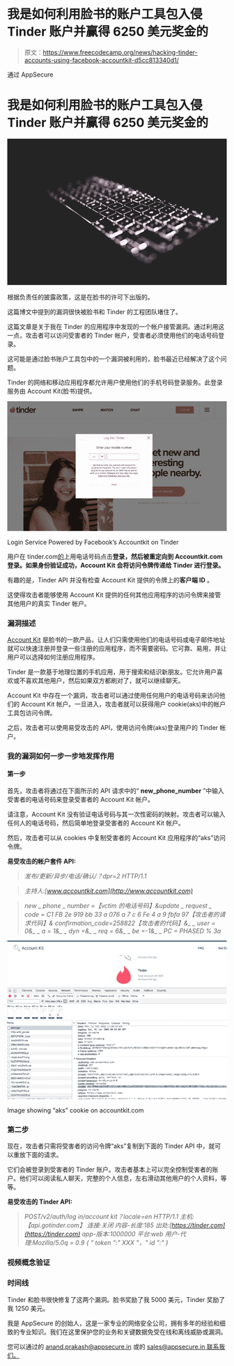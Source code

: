 # 我是如何利用脸书的账户工具包入侵 Tinder 账户并赢得 6250 美元奖金的

> 原文：<https://www.freecodecamp.org/news/hacking-tinder-accounts-using-facebook-accountkit-d5cc813340d1/>

通过 AppSecure

# 我是如何利用脸书的账户工具包入侵 Tinder 账户并赢得 6250 美元奖金的

![1*vHP5HMwV-gHOYTtgVxYzfw](img/127742a6a8e04cb8c292780c7e05555a.png)

根据负责任的披露政策，这是在脸书的许可下出版的。

这篇博文中提到的漏洞很快被脸书和 Tinder 的工程团队堵住了。

这篇文章是关于我在 Tinder 的应用程序中发现的一个帐户接管漏洞。通过利用这一点，攻击者可以访问受害者的 Tinder 帐户，受害者必须使用他们的电话号码登录。

这可能是通过脸书账户工具包中的一个漏洞被利用的，脸书最近已经解决了这个问题。

Tinder 的网络和移动应用程序都允许用户使用他们的手机号码登录服务。此登录服务由 Account Kit(脸书)提供。

![0*Pl2ybNU6xXSeKDeo](img/44b02065c6256333d3d5f7212b7d84d4.png)

Login Service Powered by Facebook’s Accountkit on Tinder

用户在 tinder.com[的](http://tinder.com/)上用电话号码点击**登录，然后被重定向到 Accountkit.com 登录。如果身份验证成功，Account Kit 会将访问令牌传递给 Tinder 进行登录。**

有趣的是，Tinder API 并没有检查 Account Kit 提供的令牌上的**客户端 ID** 。

这使得攻击者能够使用 Account Kit 提供的任何其他应用程序的访问令牌来接管其他用户的真实 Tinder 帐户。

### **漏洞描述**

[Account Kit](http://accountkit.com) 是脸书的一款产品，让人们只需使用他们的电话号码或电子邮件地址就可以快速注册并登录一些注册的应用程序，而不需要密码。它可靠、易用，并让用户可以选择如何注册应用程序。

Tinder 是一款基于地理位置的手机应用，用于搜索和结识新朋友。它允许用户喜欢或不喜欢其他用户，然后如果双方都刷对了，就可以继续聊天。

Account Kit 中存在一个漏洞，攻击者可以通过使用任何用户的电话号码来访问他们的 Account Kit 帐户。一旦进入，攻击者就可以获得用户 cookie(aks)中的帐户工具包访问令牌。

之后，攻击者可以使用易受攻击的 API，使用访问令牌(aks)登录用户的 Tinder 帐户。

### **我的漏洞如何一步一步地发挥作用**

#### 第一步

首先，攻击者将通过在下面所示的 API 请求中的“ **new_phone_number** ”中输入受害者的电话号码来登录受害者的 Account Kit 帐户。

请注意，Account Kit 没有验证电话号码与其一次性密码的映射。攻击者可以输入任何人的电话号码，然后简单地登录受害者的 Account Kit 帐户。

然后，攻击者可以从 cookies 中复制受害者的 Account Kit 应用程序的“aks”访问令牌。

**易受攻击的帐户套件 API:**

> *发布/更新/异步/电话/确认/？dpr=2 HTTP/1.1*

> *主持人:[www.accountkit.com](http://www.accountkit.com)*

> *new _ phone _ number =【vctim 的电话号码】&update _ request _ code = C1 FB 2e 919 bb 33 a 076 a 7 c 6 Fe 4 a 9 fbfa 97【攻击者的请求代码】& confirmation_code=258822【攻击者的代码】&_ _ user = 0&_ _ a = 1&_ _ dyn =&_ _ req = 6&_ _ be =-1&_ _ PC = PHASED % 3a*

![0*f8qh3mB0PK71sZP_](img/944ea6a245b75eb59164c680b0ce8b21.png)

Image showing “aks” cookie on accountkit.com

### 第二步

现在，攻击者只需将受害者的访问令牌“aks”复制到下面的 Tinder API 中，就可以重放下面的请求。

它们会被登录到受害者的 Tinder 账户。攻击者基本上可以完全控制受害者的账户。他们可以阅读私人聊天，完整的个人信息，左右滑动其他用户的个人资料，等等。

**易受攻击的 Tinder API:**

> *POST/v2/auth/log in/account kit？locale=en HTTP/1.1*
> *主机:【api.gotinder.com】*
> *连接:关闭*
> *内容-长度:185*
> *出处:[https://tinder.com](https://tinder.com)*
> *app-版本:1000000*
> *平台:web*
> *用户-代理:Mozilla/5.0q = 0.9*
> *{ " token ":" XXX "，" id ":" }*

### **视频概念验证**

### **时间线**

Tinder 和脸书很快修复了这两个漏洞。脸书奖励了我 5000 美元，Tinder 奖励了我 1250 美元。

我是 AppSecure 的创始人，这是一家专业的网络安全公司，拥有多年的经验和细致的专业知识。我们在这里保护您的业务和关键数据免受在线和离线威胁或漏洞。

您可以通过的 anand.prakash@appsecure.in 或的 [sales@appsecure.in 联系我们。](mailto:sales@appsecure.in)